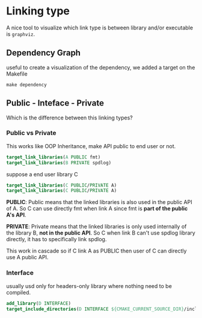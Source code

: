 # Linking type

A nice tool to visualize which link type is between library and/or executable is `graphviz`.

## Dependency Graph

useful to create a visualization of the dependency, we added a target on the Makefile

```make
make dependency
```

## Public - Inteface - Private

Which is the difference between this linking types?

### Public vs Private

This works like OOP Inheritance, make API public to end user or not.

```cmake
target_link_libraries(A PUBLIC fmt)
target_link_libraries(B PRIVATE spdlog)
```

suppose a end user library C

```cmake
target_link_libraries(C PUBLIC/PRIVATE A)
target_link_libraries(C PUBLIC/PRIVATE A)
```

**PUBLIC**:
Public means that the linked libraries is also used in the public API of A. So C can use directly fmt when link A since fmt is **part of the public A's API**.

**PRIVATE**:
Private means that the linked libraries is only used internally of the library B, **not in the public API**. So C when link B can't use spdlog library directly, it has to specifically link spdlog.

This work in cascade so if C link A as PUBLIC then user of C can directly use A public API.

### Interface

usually usd only for headers-only library where nothing need to be compiled.

```cmake
add_library(D INTERFACE)
target_include_directories(D INTERFACE ${CMAKE_CURRENT_SOURCE_DIR}/include)
```
